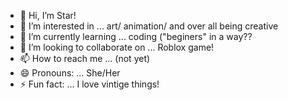 - 👋 Hi, I’m Star!
- 👀 I’m interested in ... art/ animation/ and over all being creative
- 🌱 I’m currently learning ... coding ("beginers" in a way??
- 💞️ I’m looking to collaborate on ... Roblox game!
- 📫 How to reach me ... (not yet)
- 😄 Pronouns: ... She/Her
- ⚡ Fun fact: ... I love vintige things!
